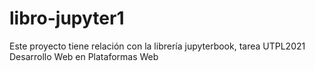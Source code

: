 # libro-jupyter1
Este proyecto tiene relación con la librería jupyterbook, tarea UTPL2021 Desarrollo Web en Plataformas Web
